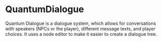 # QuantumDialogue
Quantum Dialogue is a dialogue system, which allows for conversations with speakers (NPCs or the player), different message texts, and player choices. It uses a node editor to make it easier to create a dialogue tree.
